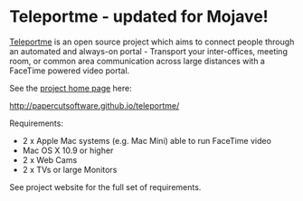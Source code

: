 Teleportme - updated for Mojave!
========

[Teleportme](http://papercutsoftware.github.io/teleportme/) is an open source project which aims to connect people through an automated and always-on portal - Transport your inter-offices, meeting room, or common area communication across large distances with a FaceTime powered video portal.

See the [project home page](http://papercutsoftware.github.io/teleportme/) here: 

http://papercutsoftware.github.io/teleportme/

Requirements: 
* 2 x Apple Mac systems (e.g. Mac Mini) able to run FaceTime video
* Mac OS X 10.9 or higher
* 2 x Web Cams
* 2 x TVs or large Monitors

See project website for the full set of requirements.

